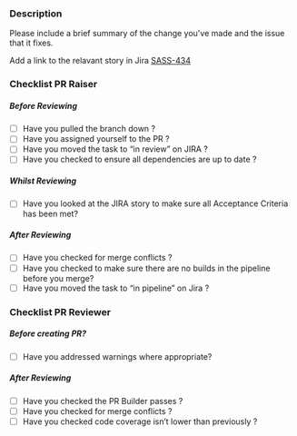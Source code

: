 ### Description
Please include a brief summary of the change you've made and the issue that it fixes.

Add a link to the relavant story in Jira
[SASS-434](https://jira.tools.tax.service.gov.uk/browse/SASS-434)

### Checklist PR Raiser
##### Before Reviewing
 - [ ]  Have you pulled the branch down ?
 - [ ]  Have you assigned yourself to the PR ? 
 - [ ]  Have you moved the task to “in review” on JIRA ? 
 - [ ]  Have you checked to ensure all dependencies are up to date ? 

##### Whilst Reviewing
 - [ ]  Have you looked at the JIRA story to make sure all Acceptance Criteria has been met?

##### After Reviewing
 - [ ]  Have you checked for merge conflicts ?
 - [ ]  Have you checked to make sure there are no builds in the pipeline before you merge? 
 - [ ]  Have you moved the task to “in pipeline” on Jira ?

### Checklist PR Reviewer
 ##### Before creating PR? 
 - [ ]  Have you addressed warnings where appropriate? 

##### After Reviewing
 - [ ]  Have you checked the PR Builder passes ?
 - [ ]  Have you checked for merge conflicts ?
 - [ ]  Have you checked code coverage isn’t lower than previously ?
